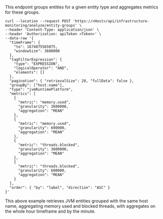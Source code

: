 This endpoint groups entities for a given entity type and aggregates metrics for these groups.

```
curl --location --request POST 'https://<Host>/api/infrastructure-monitoring/analyze/entity-groups' \
--header 'Content-Type: application/json' \
--header 'Authorization: apiToken <Token>' \
--data-raw '{
  "timeFrame": {
    "to": 1674075565075,
    "windowSize": 3600000
  },
  "tagFilterExpression": {
    "type": "EXPRESSION",
    "logicalOperator": "AND",
    "elements": []
  },
  "pagination": { "retrievalSize": 20, "fullData": false },
  "groupBy": ["host.name"],
  "type": "jvmRuntimePlatform",
  "metrics": [
    {
      "metric": "memory.used",
      "granularity": 3600000,
      "aggregation": "MEAN"
    },
    {
      "metric": "memory.used",
      "granularity": 600000,
      "aggregation": "MEAN"
    },
    {
      "metric": "threads.blocked",
      "granularity": 3600000,
      "aggregation": "MEAN"
    },
    {
      "metric": "threads.blocked",
      "granularity": 600000,
      "aggregation": "MEAN"
    }
  ],
  "order": { "by": "label", "direction": "ASC" }
}'
```
This above example retrieves JVM entities grouped with the same host name, aggregating memory used and blocked threads, with aggregates on the whole hour timeframe and by the minute.